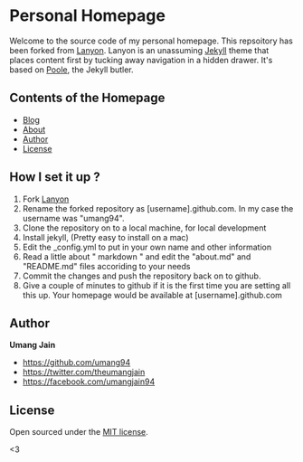 # Personal Homepage

Welcome to the source code of my personal homepage. This repsoitory has been forked from [Lanyon](https://github.com/poole/lanyon). Lanyon is an unassuming [Jekyll](http://jekyllrb.com) theme that places content first by tucking away navigation in a hidden drawer. It's based on [Poole](http://getpoole.com), the Jekyll butler.

## Contents of the Homepage

- [Blog](#umang94.github.com)
- [About](#umang94.github.com/about)
- [Author](#author)
- [License](#license)

## How I set it up ? 

1. Fork [Lanyon](https://github.com/poole/lanyon)
2. Rename the forked repository as [username].github.com. In my case the username was "umang94".
3. Clone the repository on to a local machine, for local development
4. Install jekyll, (Pretty easy to install on a mac)
5. Edit the \_config.yml to put in your own name and other information
5. Read a little about " markdown " and edit the "about.md" and "README.md" files accoriding to your needs
6. Commit the changes and push the repository back on to github.
7. Give a couple of minutes to github if it is the first time you are setting all this up. Your homepage would be available at [username].github.com


## Author

**Umang Jain**
- <https://github.com/umang94>
- <https://twitter.com/theumangjain>
- <https://facebook.com/umangjain94>


## License

Open sourced under the [MIT license](LICENSE.md).

<3
